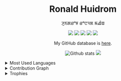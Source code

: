 <h1 align="center">
  Ronald Huidrom
</h1>

<p align="center">
  ꯍꯨꯏꯗꯔꯣꯝ ꯔꯣꯅꯜꯗ ꯃꯉꯥꯡ
</p>

<p align="center">
  <img src="https://img.shields.io/badge/C-00599C?style=for-the-badge&logo=c&logoColor=white" />
  <img src="https://img.shields.io/badge/Python-FFD43B?style=for-the-badge&logo=python&logoColor=blue" />
  <img src="https://img.shields.io/badge/C%2B%2B-00599C?style=for-the-badge&logo=c%2B%2B&logoColor=white" />
  <img src="https://img.shields.io/badge/JavaScript-323330?style=for-the-badge&logo=javascript&logoColor=F7DF1E" />
  <img src="https://img.shields.io/badge/Emacs-%237F5AB6.svg?&style=for-the-badge&logo=gnu-emacs&logoColor=white" />
</p>

<p align="center">
  My GitHub database is <a href="https://ronhuidrom.github.io/profile/database.pdf">here</a>.
</p>

<p align="center">
  <img src="https://github-readme-stats.vercel.app/api?username=ronhuidrom&include_all_commits=true&count_private=true&show_icons=true&disable_animations=false&hide_border=true&bg_color=00000000&title_color=2a84ea&text_color=2a84ea&icon_color=2a84ea" alt="Github stats" />
  <img src="http://github-readme-streak-stats.herokuapp.com?user=ronhuidrom&theme=gruvbox_duo&hide_border=true&no_bg=true" />
</p>

<details>
  <summary>Most Used Languages</Summary>

<p align="center">
  <img src="https://github-readme-stats.vercel.app/api/top-langs/?username=ronhuidrom&langs_count=20&hide_border=true" />
</p>

</details>

<details>
  <summary>Contribution Graph</summary>

<p align="center">
  <img src="https://activity-graph.herokuapp.com/graph?username=ronhuidrom&theme=minimal" />
</p>
  
</details>

<details>
  <summary>Trophies</summary>

<p align="center">
  <img src="https://github-profile-trophy.vercel.app/?username=ronhuidrom&column=3&theme=dark_lover&margin-w=15&margin-h=15&no-bg=true&no-frame=true" />
</p>

</details>
